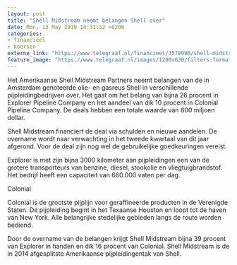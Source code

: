 ```yaml
---
layout: post
title: "Shell Midstream neemt belangen Shell over"
date: Mon, 13 May 2019 14:31:52 +0200
categories: 
- financieel 
- koersen 
externe_link: "https://www.telegraaf.nl/financieel/3578996/shell-midstream-neemt-belangen-shell-over"
feature_image: "https://www.telegraaf.nl/images/1200x630/filters:format(jpeg):quality(80)/cdn-kiosk-api.telegraaf.nl/45a2e1e6-757b-11e9-9af2-0217670beecd.jpg"
---
```


<p class="intro">Het Amerikaanse Shell Midstream Partners neemt belangen van de in Amsterdam genoteerde olie- en gasreus Shell in verschillende pijpleidingbedrijven over. Het gaat om het belang van bijna 26 procent in Explorer Pipeline Company en het aandeel van dik 10 procent in Colonial Pipeline Company. De deals hebben een totale waarde van 800 miljoen dollar.</p> <p>Shell Midstream financiert de deal via schulden en nieuwe aandelen. De overname wordt naar verwachting in het tweede kwartaal van dit jaar afgerond. Voor de deal zijn nog wel de gebruikelijke goedkeuringen vereist.</p><p>Explorer is met zijn bijna 3000 kilometer aan pijpleidingen een van de grotere transporteurs van benzine, diesel, stookolie en vliegtuigbrandstof. Het bedrijf heeft een capaciteit van 660.000 vaten per dag.</p><p>Colonial</p><p>Colonial is de grootste pijplijn voor geraffineerde producten in de Verenigde Staten. De pijpleiding begint in het Texaanse Houston en loopt tot de haven van New York. Alle belangrijke stedelijke gebieden langs de route worden bediend.</p><p>Door de overname van de belangen krijgt Shell Midstream bijna 39 procent van Explorer in handen en dik 16 procent van Colonial. Shell Midstream is de in 2014 afgesplitste Amerikaanse pijpleidingentak van Shell.</p>
